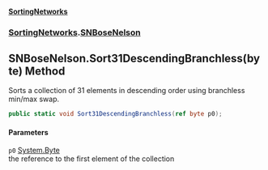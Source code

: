 #### [SortingNetworks](./index.md 'index')
### [SortingNetworks](./SortingNetworks.md 'SortingNetworks').[SNBoseNelson](./SortingNetworks-SNBoseNelson.md 'SortingNetworks.SNBoseNelson')
## SNBoseNelson.Sort31DescendingBranchless(byte) Method
Sorts a collection of 31 elements in descending order using branchless min/max swap.  
```csharp
public static void Sort31DescendingBranchless(ref byte p0);
```
#### Parameters
<a name='SortingNetworks-SNBoseNelson-Sort31DescendingBranchless(byte)-p0'></a>
`p0` [System.Byte](https://docs.microsoft.com/en-us/dotnet/api/System.Byte 'System.Byte')  
the reference to the first element of the collection  
  

